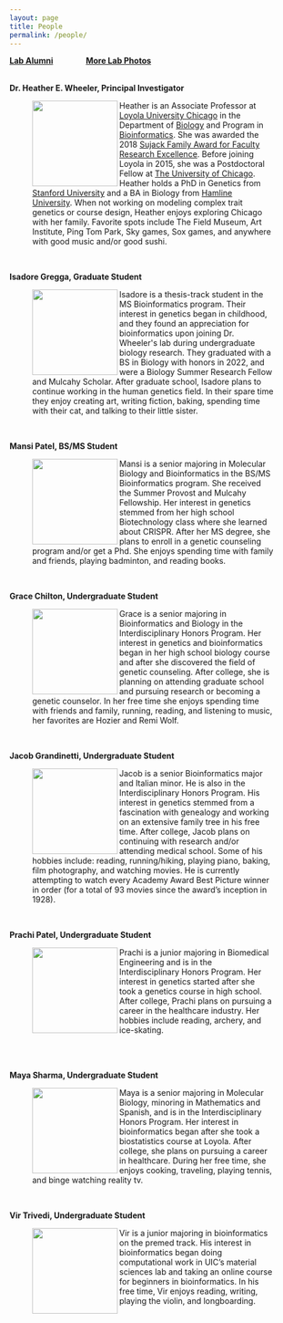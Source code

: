 ```yaml
---
layout: page
title: People
permalink: /people/
---
```

**<a href="{{ site.baseurl }}/alumni">Lab Alumni</a>**
&emsp; &emsp; &emsp;
**<a href="{{ site.baseurl }}/photos">More Lab Photos</a>**
<br>
<br>

**Dr. Heather E. Wheeler, Principal Investigator**


<figure>
    <a href="../images/hew2.jpg">
	<img src="{{ site.baseurl }}/images/hew2.jpg" width="150px" height="150px" align="left"/>
    </a>
<figcaption>
	Heather is an Associate Professor at <a href="http://luc.edu/">Loyola University Chicago</a>  in the Department of <a href="http://luc.edu/biology">Biology</a> and Program in <a href="http://luc.edu/bioinformatics/">Bioinformatics</a>. She was awarded the 2018 <a href="https://www.luc.edu/cas/thesujackawards/">Sujack Family Award for Faculty Research Excellence</a>. Before joining Loyola in 2015, she was a Postdoctoral Fellow at <a href="http://medicine.uchicago.edu/">The University of Chicago</a>. Heather holds a PhD in Genetics from <a href="http://genetics.stanford.edu/">Stanford University</a> and a BA in Biology from <a href="http://www.hamline.edu/cla/biology/">Hamline University</a>. When not working on modeling complex trait genetics or course design, Heather enjoys exploring Chicago with her family. Favorite spots include The Field Museum, Art Institute, Ping Tom Park, Sky games, Sox games, and anywhere with good music and/or good sushi.
</figcaption>
</figure>
<br>



**Isadore Gregga, Graduate Student**
<figure>
    <a href="../images/isadore.jpg">
        <img src="{{ site.baseurl }}/images/isadore.jpg" width="150px" height="150px" align="left"/>
    </a>
<figcaption>
Isadore is a thesis-track student in the MS Bioinformatics program. Their interest in genetics began in childhood, and they found an appreciation for bioinformatics upon joining Dr. Wheeler's lab during undergraduate biology research. They graduated with a BS in Biology with honors in 2022, and were a Biology Summer Research Fellow and Mulcahy Scholar. After graduate school, Isadore plans to continue working in the human genetics field. In their spare time they enjoy creating art, writing fiction, baking, spending time with their cat, and talking to their little sister.
</figcaption>
</figure>  
<br>

**Mansi Patel, BS/MS Student**

<figure>
    <a href="../images/mansi.jpg">
        <img src="{{ site.baseurl }}/images/mansi.jpg" width="150px" height="150px" align="left"/>
    </a>
<figcaption>
Mansi is a senior majoring in Molecular Biology and Bioinformatics in the BS/MS Bioinformatics program. She received the Summer Provost and Mulcahy Fellowship. Her interest in genetics stemmed from her high school Biotechnology class where she learned about CRISPR. After her MS degree, she plans to enroll in a genetic counseling program and/or get a Phd. She enjoys spending time with family and friends, playing badminton, and reading books.
</figcaption>
</figure>
<br>


**Grace Chilton, Undergraduate Student**
<figure>
    <a href="../images/grace.jpg">
        <img src="{{ site.baseurl }}/images/grace.jpg" width="150px" height="150px" align="left"/>
    </a>
<figcaption>
Grace is a senior majoring in Bioinformatics and Biology in the Interdisciplinary Honors Program. Her interest in genetics and bioinformatics began in her high school biology course and after she discovered the field of genetic counseling. After college, she is planning on attending graduate school and pursuing research or becoming a genetic counselor. In her free time she enjoys spending time with friends and family, running, reading, and listening to music, her favorites are Hozier and Remi Wolf. 
</figcaption>
</figure>
<br>



**Jacob Grandinetti, Undergraduate Student**
<figure>
    <a href="../images/jacob.jpg">
        <img src="{{ site.baseurl }}/images/jacob.jpg" width="150px" height="150px" align="left"/>
    </a>
<figcaption>
Jacob is a senior Bioinformatics major and Italian minor. He is also in the Interdisciplinary Honors Program. His interest in genetics stemmed from a fascination with genealogy and working on an extensive family tree in his free time. After college, Jacob plans on continuing with research and/or attending medical school. Some of his hobbies include: reading, running/hiking, playing piano, baking, film photography, and watching movies. He is currently attempting to watch every Academy Award Best Picture winner in order (for a total of 93 movies since the award’s inception in 1928).
</figcaption>
</figure>
<br>


**Prachi Patel, Undergraduate Student**
<figure>
    <a href="../images/prachi.jpg">
        <img src="{{ site.baseurl }}/images/prachi.jpg" width="150px" height="150px" align="left"/>
    </a>
<figcaption>
Prachi is a junior majoring in Biomedical Engineering and is in the Interdisciplinary Honors Program. Her interest in genetics started after she took a genetics course in high school. After college, Prachi plans on pursuing a career in the healthcare industry. Her hobbies include reading, archery, and ice-skating.
</figcaption>
</figure>
<br>
<br>


**Maya Sharma, Undergraduate Student**

<figure>
    <a href="../images/maya.jpg">
        <img src="{{ site.baseurl }}/images/maya.jpg" width="150px" height="150px" align="left"/>
    </a>
<figcaption>
Maya is a senior majoring in Molecular Biology, minoring in Mathematics and Spanish, and is in the Interdisciplinary Honors Program. Her interest in bioinformatics began after she took a biostatistics course at Loyola. After college, she plans on pursuing  a career in healthcare. During her free time, she enjoys cooking, traveling, playing tennis, and binge watching reality tv.
</figcaption>
</figure>
<br>


**Vir Trivedi, Undergraduate Student**

<figure>
    <a href="../images/DNA1.pg">
        <img src="{{ site.baseurl }}/images/DNA1.png" width="150px" height="150px" align="left"/>
    </a>
<figcaption>
Vir is a junior majoring in bioinformatics on the premed track. His interest in bioinformatics began doing computational work in UIC’s material sciences lab and taking an online course for beginners in bioinformatics. In his free time, Vir enjoys reading, writing, playing the violin, and longboarding.
</figcaption>
</figure>
<br>

